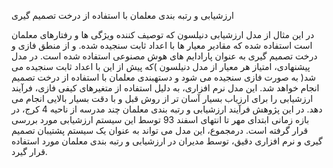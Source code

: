 ارزشیابی و رتبه بندی معلمان با استفاده از درخت تصمیم گیری

در این مثال از مدل ارزشیابی دنیلسون که توصیف کننده ویژگی ها و رفتارهای معلمان است استفاده شده که مقادیر معیار ها با اعداد ثابت سنجیده شده.
و از منطق فازی و درخت تصمیم گیری به عنوان پارادایم های هوش مصنوعی استفاده شده است.
در مدل پیشنهادی، امتیاز هر معیار از مدل دنیلسون )که پیش از این با اعداد ثابت سنجیده می شد( به صورت
فازی سنجیده می شود و دستهبندی معلمان با استفاده از درخت تصمیم انجام خواهد شد.
این مدل نرم افزاری، به دلیل استفاده از متغیرهای کیفی فازی، فرآیند ارزشیابی را برای ارزیاب بسیار آسان تر
از روش قبل و با دقت بسیار بالایی انجام می دهد. در این پژوهش فرآیند ارزشیابی و رتبه بندی معلمان
چند مدرسه از ناحیه 4 کرج، در بازه زمانی ابتدای مهر تا انتهای اسفند 93 توسط این سیستم ارزشیابی
مورد بررسی قرار گرفته است. درمجموع، این مدل می تواند به عنوان یک سیستم پشتیبان تصمیم گیری
و نرم افزاری دقیق، توسط مدیران در ارزشیابی و رتبه بندی معلمان مورد استفاده قرار گیرد.
